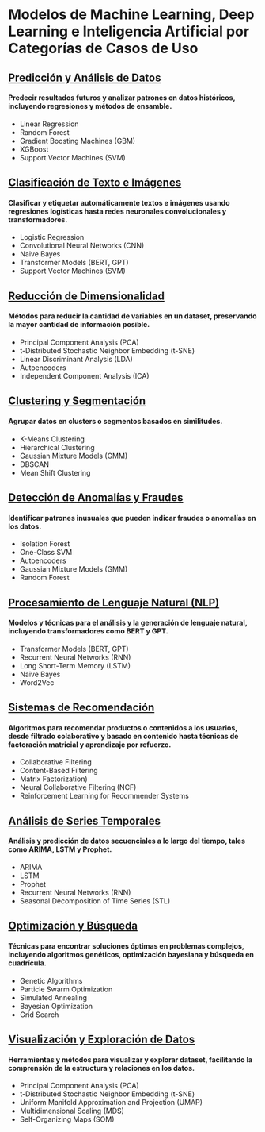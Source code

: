 # Modelos de Machine Learning, Deep Learning e Inteligencia Artificial por Categorías de Casos de Uso

## [Predicción y Análisis de Datos](Detalle_modelos/Predicción%20y%20Análisis%20de%20Datos.md)
#### Predecir resultados futuros y analizar patrones en datos históricos, incluyendo regresiones y métodos de ensamble.
- Linear Regression
- Random Forest
- Gradient Boosting Machines (GBM)
- XGBoost
- Support Vector Machines (SVM)

## [Clasificación de Texto e Imágenes](Detalle_modelos/Clasificación%20de%20Texto%20e%20Imágenes.md)
####  Clasificar y etiquetar automáticamente textos e imágenes usando regresiones logísticas hasta redes neuronales convolucionales y transformadores.
- Logistic Regression
- Convolutional Neural Networks (CNN)
- Naive Bayes
- Transformer Models (BERT, GPT)
- Support Vector Machines (SVM)

## [Reducción de Dimensionalidad](Detalle_modelos/Reducción%20de%20Dimensionalidad.md)
####  Métodos para reducir la cantidad de variables en un dataset, preservando la mayor cantidad de información posible.
- Principal Component Analysis (PCA)
- t-Distributed Stochastic Neighbor Embedding (t-SNE)
- Linear Discriminant Analysis (LDA)
- Autoencoders
- Independent Component Analysis (ICA)

## [Clustering y Segmentación](Detalle_modelos/Clustering%20y%20Segmentación.md)
####  Agrupar datos en clusters o segmentos basados en similitudes.
- K-Means Clustering
- Hierarchical Clustering
- Gaussian Mixture Models (GMM)
- DBSCAN
- Mean Shift Clustering

## [Detección de Anomalías y Fraudes](Detalle_modelos/Detección%20de%20Anomalías%20y%20Fraudes.md)
####  Identificar patrones inusuales que pueden indicar fraudes o anomalías en los datos.
- Isolation Forest
- One-Class SVM
- Autoencoders
- Gaussian Mixture Models (GMM)
- Random Forest

## [Procesamiento de Lenguaje Natural (NLP)](Detalle_modelos/Procesamiento%20de%20Lenguaje%20Natural%20(NLP).md)
####  Modelos y técnicas para el análisis y la generación de lenguaje natural, incluyendo transformadores como BERT y GPT.
- Transformer Models (BERT, GPT)
- Recurrent Neural Networks (RNN)
- Long Short-Term Memory (LSTM)
- Naive Bayes
- Word2Vec
## [Sistemas de Recomendación](Detalle_modelos/Sistemas%20de%20Recomendación.md)
####  Algoritmos para recomendar productos o contenidos a los usuarios, desde filtrado colaborativo y basado en contenido hasta técnicas de factoración matricial y aprendizaje por refuerzo.
- Collaborative Filtering
- Content-Based Filtering
- Matrix Factorization)
- Neural Collaborative Filtering (NCF)
- Reinforcement Learning for Recommender Systems

## [Análisis de Series Temporales](Detalle_modelos/Análisis%20de%20Series%20Temporales.md)
####  Análisis y predicción de datos secuenciales a lo largo del tiempo, tales como ARIMA, LSTM y Prophet.
- ARIMA
- LSTM
- Prophet
- Recurrent Neural Networks (RNN)
- Seasonal Decomposition of Time Series (STL)

## [Optimización y Búsqueda](Detalle_modelos/Optimización%20y%20Búsqueda.md)
####  Técnicas para encontrar soluciones óptimas en problemas complejos, incluyendo algoritmos genéticos, optimización bayesiana y búsqueda en cuadrícula.
- Genetic Algorithms
- Particle Swarm Optimization
- Simulated Annealing
- Bayesian Optimization
- Grid Search

## [Visualización y Exploración de Datos](Detalle_modelos/Visualización%20y%20Exploración%20de%20Datos.md)
####  Herramientas y métodos para visualizar y explorar dataset, facilitando la comprensión de la estructura y relaciones en los datos.
- Principal Component Analysis (PCA)
- t-Distributed Stochastic Neighbor Embedding (t-SNE)
- Uniform Manifold Approximation and Projection (UMAP)
- Multidimensional Scaling (MDS)
- Self-Organizing Maps (SOM)

